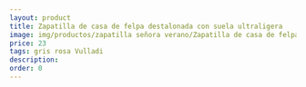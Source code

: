 ```yaml
---
layout: product
title: Zapatilla de casa de felpa destalonada con suela ultraligera
image: img/productos/zapatilla señora verano/Zapatilla de casa de felpa destalonada con suela ultraligera=23=gris rosa Vulladi.webp
price: 23
tags: gris rosa Vulladi
description: 
order: 0
---
```

